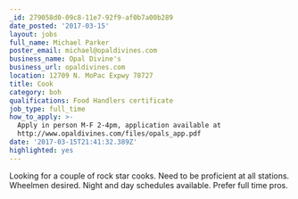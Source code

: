 ```yaml
---
_id: 279058d0-09c8-11e7-92f9-af0b7a00b289
date_posted: '2017-03-15'
layout: jobs
full_name: Michael Parker
poster_email: michael@opaldivines.com
business_name: Opal Divine's
business_url: opaldivines.com
location: 12709 N. MoPac Expwy 78727
title: Cook
category: boh
qualifications: Food Handlers certificate
job_type: full_time
how_to_apply: >-
  Apply in person M-F 2-4pm, application available at
  http://www.opaldivines.com/files/opals_app.pdf
date: '2017-03-15T21:41:32.389Z'
highlighted: yes
---
```

Looking for a couple of rock star cooks.  Need to be proficient at all stations.  Wheelmen desired. Night and day schedules available. Prefer full time pros.

